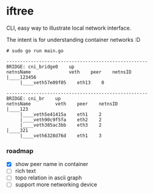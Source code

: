 # iftree

CLI, easy way to illustrate local network interface.

The intent is for understanding container networks :D

```
# sudo go run main.go

----------------------------------------------------
BRIDGE: cni_bridge0    up
netnsName              veth    peer    netnsID
|____123456
     |____veth57e09f05    eth13    0

----------------------------------------------------
BRIDGE: cni_br    up
netnsName         veth    peer    netnsID
|____123
     |____veth5e41415a    eth1    2
     |____veth90c9f5fa    eth2    2
     |____veth385ac3bb    eth3    2
|____321
     |____veth6328d76d    eth1    3
```

### roadmap

- [x] show peer name in container
- [ ] rich text
- [ ] topo relation in ascii graph
- [ ] support more networking device